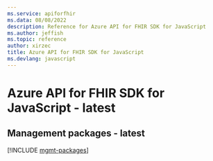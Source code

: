 ```yaml
---
ms.service: apiforfhir
ms.data: 08/08/2022
description: Reference for Azure API for FHIR SDK for JavaScript
ms.author: jeffish
ms.topic: reference
author: xirzec
title: Azure API for FHIR SDK for JavaScript
ms.devlang: javascript
---
```

# Azure API for FHIR SDK for JavaScript - latest

## Management packages - latest
[!INCLUDE [mgmt-packages](api-for-fhir-mgmt-index.md)]